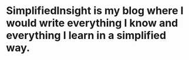 # SimplifiedInsight is my blog where I would write everything I know and everything I learn in a simplified way.
